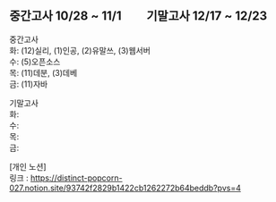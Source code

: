 ## 중간고사 10/28 ~ 11/1 &nbsp;&nbsp;&nbsp;&nbsp;&nbsp;&nbsp;&nbsp; 기말고사 12/17 ~ 12/23

중간고사<br>
화: (12)실리, (1)인공, (2)유말쓰, (3)웹서버 <br>
수: (5)오픈소스<br>
목: (11)데분, (3)데베<br>
금: (11)자바  <br>

기말고사<br>
화: <br>
수: <br>
목: <br>
금: <br>


[개인 노션]   <br>
링크 : <https://distinct-popcorn-027.notion.site/93742f2829b1422cb1262272b64beddb?pvs=4>
